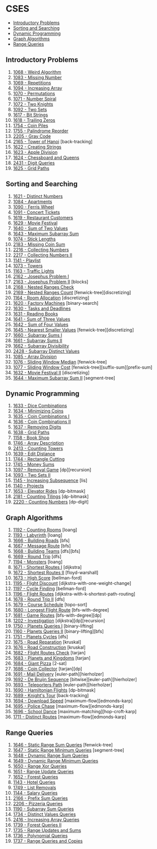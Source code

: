 # CSES

- [Introductory Problems](#Introductory-Problems)
- [Sorting and Searching](#Sorting-and-Searching)
- [Dynamic Programming](#Dynamic-Programming)
- [Graph Algorithms](#Graph-Algorithms)
- [Range Queries](#Range-Queries)

## Introductory Problems

1. [1068 - Weird Algorithm](1068%20-%20Weird%20Algorithm.cpp)
1. [1083 - Missing Number](1083%20-%20Missing%20Number.cpp)
1. [1069 - Repetitions](1069%20-%20Repetitions.cpp)
1. [1094 - Increasing Array](1094%20-%20Increasing%20Array.cpp)
1. [1070 - Permutations](1070%20-%20Permutations.cpp)
1. [1071 - Number Spiral](1071%20-%20Number%20Spiral.cpp)
1. [1072 - Two Knights](1072%20-%20Two%20Knights.cpp)
1. [1092 - Two Sets](1092%20-%20Two%20Sets.cpp)
1. [1617 - Bit Strings](1617%20-%20Bit%20Strings.cpp)
1. [1618 - Trailing Zeros](1618%20-%20Trailing%20Zeros.cpp)
1. [1754 - Coin Piles](1754%20-%20Coin%20Piles.cpp)
1. [1755 - Palindrome Reorder](1755%20-%20Palindrome%20Reorder.cpp)
1. [2205 - Gray Code](2205%20-%20Gray%20Code.cpp)
1. [2165 - Tower of Hanoi](2165%20-%20Tower%20of%20Hanoi.cpp) [back-tracking]
1. [1622 - Creating Strings](1622%20-%20Creating%20Strings.cpp)
1. [1623 - Apple Division](1623%20-%20Apple%20Division.cpp)
1. [1624 - Chessboard and Queens](1624%20-%20Chessboard%20and%20Queens.cpp)
1. [2431 - Digit Queries](2431%20-%20Digit%20Queries.cpp)
1. [1625 - Grid Paths](1625%20-%20Grid%20Paths.cpp)

## Sorting and Searching
1. [1621 - Distinct Numbers](1621%20-%20Distinct%20Numbers.cpp)
1. [1084 - Apartments](1084%20-%20Apartments.cpp)
1. [1090 - Ferris Wheel](1090%20-%20Ferris%20Wheel.cpp)
1. [1091 - Concert Tickets](1091%20-%20Concert%20Tickets.cpp)
1. [1619 - Restaurant Customers](1619%20-%20Restaurant%20Customers.cpp)
1. [1629 - Movie Festival](1629%20-%20Movie%20Festival.cpp)
1. [1640 - Sum of Two Values](1640%20-%20Sum%20of%20Two%20Values.cpp)
1. [1643 - Maximum Subarray Sum](1643%20-%20Maximum%20Subarray%20Sum.cpp)
1. [1074 - Stick Lengths](1074%20-%20Stick%20Lengths.cpp)
1. [2183 - Missing Coin Sum](2183%20-%20Missing%20Coin%20Sum.cpp)
1. [2216 - Collecting Numbers](2216%20-%20Collecting%20Numbers.cpp)
1. [2217 - Collecting Numbers II](2217%20-%20Collecting%20Numbers%20II.cpp)
1. [1141 - Playlist](1141%20-%20Playlist.cpp)
1. [1073 - Towers](1073%20-%20Towers.cpp)
1. [1163 - Traffic Lights](1163%20-%20Traffic%20Lights.cpp)
1. [2162 - Josephus Problem I](2162%20-%20Josephus%20Problem%20I.cpp)
1. [2163 - Josephus Problem II](2163%20-%20Josephus%20Problem%20II.cpp) [blocks]
1. [2168 - Nested Ranges Check](2168%20-%20Nested%20Ranges%20Check.cpp)
1. [2169 - Nested Ranges Count](2169%20-%20Nested%20Ranges%20Count.cpp) [fenwick-tree][discretizing]
1. [1164 - Room Allocation](1164%20-%20Room%20Allocation.cpp) [discretizing]
1. [1620 - Factory Machines](1620%20-%20Factory%20Machines.cpp) [binary-search]
1. [1630 - Tasks and Deadlines](1630%20-%20Tasks%20and%20Deadlines.cpp)
1. [1631 - Reading Books](1631%20-%20Reading%20Books.cpp)
1. [1641 - Sum of Three Values](1641%20-%20Sum%20of%20Three%20Values.cpp)
1. [1642 - Sum of Four Values](1642%20-%20Sum%20of%20Four%20Values.cpp)
1. [1645 - Nearest Smaller Values](1645%20-%20Nearest%20Smaller%20Values.cpp) [fenwick-tree][discretizing]
1. [1660 - Subarray Sums I](1660%20-%20Subarray%20Sums%20I.cpp)
1. [1661 - Subarray Sums II](1661%20-%20Subarray%20Sums%20II.cpp)
1. [1662 - Subarray Divisibility](1662%20-%20Subarray%20Divisibility.cpp)
1. [2428 - Subarray Distinct Values](2428%20-%20Subarray%20Distinct%20Values.cpp)
1. [1085 - Array Division](1085%20-%20Array%20Division.cpp)
1. [1076 - Sliding Window Median](1076%20-%20Sliding%20Window%20Median.cpp) [fenwick-tree]
1. [1077 - Sliding Window Cost](1077%20-%20Sliding%20Window%20Cost.cpp) [fenwick-tree][suffix-sum][prefix-sum]
1. [1632 - Movie Festival II](1632%20-%20Movie%20Festival%20II.cpp) [discretizing]
1. [1644 - Maximum Subarray Sum II](1644%20-%20Maximum%20Subarray%20Sum%20II.cpp) [segment-tree]

## Dynamic Programming
1. [1633 - Dice Combinations](1633%20-%20Dice%20Combinations.cpp)
1. [1634 - Minimizing Coins](1634%20-%20Minimizing%20Coins.cpp)
1. [1635 - Coin Combinations I](1635%20-%20Coin%20Combinations%20I.cpp)
1. [1636 - Coin Combinations II](1636%20-%20Coin%20Combinations%20II.cpp)
1. [1637 - Removing Digits](1637%20-%20Removing%20Digits.cpp)
1. [1638 - Grid Paths](1638%20-%20Grid%20Paths.cpp)
1. [1158 - Book Shop](1158%20-%20Book%20Shop.cpp)
1. [1746 - Array Description](1746%20-%20Array%20Description.cpp)
1. [2413 - Counting Towers](2413%20-%20Counting%20Towers.cpp)
1. [1639 - Edit Distance](1639%20-%20Edit%20Distance.cpp)
1. [1744 - Rectangle Cutting](1744%20-%20Rectangle%20Cutting.cpp)
1. [1745 - Money Sums](1745%20-%20Money%20Sums.cpp)
1. [1097 - Removal Game](1097%20-%20Removal%20Game.cpp) [dp][recursion]
1. [1093 - Two Sets II](1093%20-%20Two%20Sets%20II.cpp)
1. [1145 - Increasing Subsequence](1145%20-%20Increasing%20Subsequence.cpp) [lis]
1. [1140 - Projects](1140%20-%20Projects.cpp)
1. [1653 - Elevator Rides](1653%20-%20Elevator%20Rides.cpp) [dp-bitmask]
1. [2181 - Counting Tilings](2181%20-%20Counting%20Tilings.cpp) [dp-bitmask]
1. [2220 - Counting Numbers](2220%20-%20Counting%20Numbers.cpp) [dp-digit]

## Graph Algorithms
1. [1192 - Counting Rooms](1192%20-%20Counting%20Rooms.cpp) [loang]
1. [1193 - Labyrinth](1193%20-%20Labyrinth.cpp) [loang]
1. [1666 - Building Roads](1666%20-%20Building%20Roads.cpp) [bfs]
1. [1667 - Message Route](1667%20-%20Message%20Route.cpp) [bfs]
1. [1668 - Building Teams](1668%20-%20Building%20Teams.cpp) [dfs][bfs]
1. [1669 - Round Trip](1669%20-%20Round%20Trip.cpp) [dfs]
1. [1194 - Monsters](1194%20-%20Monsters.cpp) [loang]
1. [1671 - Shortest Routes I](1671%20-%20Shortest%20Routes%20I.cpp) [dijkstra]
1. [1672 - Shortest Routes II](1672%20-%20Shortest%20Routes%20II.cpp) [floyd-warshall]
1. [1673 - High Score](1673%20-%20High%20Score.cpp) [bellman-ford]
1. [1195 - Flight Discount](1195%20-%20Flight%20Discount.cpp) [dijkstra-with-one-weight-change]
1. [1197 - Cycle Finding](1197%20-%20Cycle%20Finding.cpp) [bellman-ford]
1. [1196 - Flight Routes](1196%20-%20Flight%20Routes.cpp) [dijkstra-with-k-shortest-path-routing]
1. [1678 - Round Trip II](1678%20-%20Round%20Trip%20II.cpp) [dfs]
1. [1679 - Course Schedule](1679%20-%20Course%20Schedule.cpp) [topo-sort]
1. [1680 - Longest Flight Route](1680%20-%20Longest%20Flight%20Route.cpp) [bfs-with-degree]
1. [1681 - Game Routes](1681%20-%20Game%20Routes.cpp) [bfs-with-degree][dp]
1. [1202 - Investigation](1202%20-%20Investigation.cpp) [dijkstra][dp][recursion]
1. [1750 - Planets Queries I](1750%20-%20Planets%20Queries%20I.cpp) [binary-lifting]
1. [1160 - Planets Queries II](1160%20-%20Planets%20Queries%20II.cpp) [binary-lifting][bfs]
1. [1751 - Planets Cycles](1751%20-%20Planets%20Cycles.cpp) [dfs]
1. [1675 - Road Reparation](1675%20-%20Road%20Reparation.cpp) [kruskal]
1. [1676 - Road Construction](1676%20-%20Road%20Construction.cpp) [kruskal]
1. [1682 - Flight Routes Check](1682%20-%20Flight%20Routes%20Check.cpp) [tarjan]
1. [1683 - Planets and Kingdoms](1683%20-%20Planets%20and%20Kingdoms.cpp) [tarjan]
1. [1684 - Giant Pizza](1684%20-%20Giant%20Pizza.cpp) [2-sat]
1. [1686 - Coin Collector](1686%20-%20Coin%20Collector.cpp) [tarjan][dp]
1. [1691 - Mail Delivery](1691%20-%20Mail%20Delivery.cpp) [euler-path][hierholzer]
1. [1692 - De Bruijn Sequence](1692%20-%20De%20Bruijn%20Sequence.cpp) [bitwise][euler-path][hierholzer]
1. [1693 - Teleporters Path](1693%20-%20Teleporters%20Path.cpp) [euler-path][hierholzer]
1. [1690 - Hamiltonian Flights](1690%20-%20Hamiltonian%20Flights.cpp) [dp-bitmask]
1. [1689 - Knight's Tour](1689%20-%20Knight's%20Tour.cpp) [back-tracking]
1. [1694 - Download Speed](1694%20-%20Download%20Speed.cpp) [maximum-flow][edmonds-karp]
1. [1695 - Police Chase](1695%20-%20Police%20Chase.cpp) [maximum-flow][edmonds-karp]
1. [1696 - School Dance](1696%20-%20School%20Dance.cpp) [maximum-matching][hop-croft-karp]
1. [1711 - Distinct Routes](1711%20-%20Distinct%20Routes.cpp) [maximum-flow][edmonds-karp]

## Range Queries
1. [1646 - Static Range Sum Queries](1646%20-%20Static%20Range%20Sum%20Queries.cpp) [fenwick-tree]
1. [1647 - Static Range Minimum Queries](1647%20-%20Static%20Range%20Minimum%20Queries.cpp) [segment-tree]
1. [1648 - Dynamic Range Sum Queries](1648%20-%20Dynamic%20Range%20Sum%20Queries.cpp)
1. [1649 - Dynamic Range Minimum Queries](1649%20-%20Dynamic%20Range%20Minimum%20Queries.cpp)
1. [1650 - Range Xor Queries](1650%20-%20Range%20Xor%20Queries.cpp)
1. [1651 - Range Update Queries](1651%20-%20Range%20Update%20Queries.cpp)
1. [1652 - Forest Queries](1652%20-%20Forest%20Queries.cpp)
1. [1143 - Hotel Queries](1143%20-%20Hotel%20Queries.cpp)
1. [1749 - List Removals](1749%20-%20List%20Removals.cpp)
1. [1144 - Salary Queries](1144%20-%20Salary%20Queries.cpp)
1. [2166 - Prefix Sum Queries](2166%20-%20Prefix%20Sum%20Queries.cpp)
1. [2206 - Pizzeria Queries](2206%20-%20Pizzeria%20Queries.cpp)
1. [1190 - Subarray Sum Queries](1190%20-%20Subarray%20Sum%20Queries.cpp)
1. [1734 - Distinct Values Queries](1734%20-%20Distinct%20Values%20Queries.cpp)
1. [2416 - Increasing Array Queries](2416%20-%20Increasing%20%Array%20Queries.cpp)
1. [1739 - Forest Queries II](1739%20-%20Forest%20Queries%20II.cpp)
1. [1735 - Range Updates and Sums](1735%20-%20Range%20Updates%20and%20Sums.cpp)
1. [1736 - Polynomial Queries](1736%20-%20Polynomial%20Queries.cpp)
1. [1737 - Range Queries and Copies](1737%20-%20Range%20Queries%20and%20Copies.cpp)
